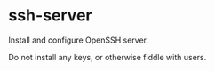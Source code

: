 ssh-server
==========

Install and configure OpenSSH server.

Do not install any keys, or otherwise fiddle with users.
